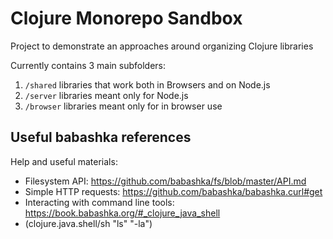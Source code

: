 # Clojure Monorepo Sandbox

Project to demonstrate an approaches around organizing Clojure libraries

Currently contains 3 main subfolders:
1. `/shared` libraries that work both in Browsers and on Node.js
2. `/server` libraries meant only for Node.js
3. `/browser` libraries meant only for in browser use

## Useful babashka references

Help and useful materials:
  - Filesystem API: https://github.com/babashka/fs/blob/master/API.md
  - Simple HTTP requests: https://github.com/babashka/babashka.curl#get
  - Interacting with command line tools: https://book.babashka.org/#_clojure_java_shell
   - (clojure.java.shell/sh "ls" "-la")
